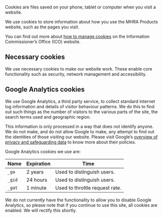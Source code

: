 Cookies are files saved on your phone, tablet or computer when you visit a website.

We use cookies to store information about how you use the MHRA Products website, such as the pages you visit.

You can find out more about [how to manage cookies][ico] on the Information Commissioner’s Office (ICO) website.

## Necessary cookies

We use necessary cookies to make our website work.
These enable core functionality such as security, network management and accessibility.

## Google Analytics cookies

We use Google Analytics, a third party service, to collect standard internet log information and details of visitor behaviour patterns.
We do this to find out such things as the number of visitors to the various parts of the site, the search terms used and geographic region.

This information is only processed in a way that does not identify anyone.
We do not make, and do not allow Google to make, any attempt to find out the identities of those visiting our website.
Please visit Google’s  [overview of privacy and safeguarding data][google privacy] to know more about their policies.

Google Analytics cookies we use are:

| Name   | Expiration | Time                           |
| ------ | ---------- | ------------------------------ |
| `_ga`  | 2 years    | Used to distinguish users.     |
| `_gid` | 24 hours   | Used to distinguish users.     |
| `_gat` | 1 minute   | Used to throttle request rate. |

We do not currently have the functionality to allow you to disable Google Analytics, so please note that if you continue to use this site, all cookies are enabled.
We will rectify this shortly.

[ico]: https://ico.org.uk/for-the-public/online/cookies/
[google privacy]: https://support.google.com/analytics/answer/6004245
